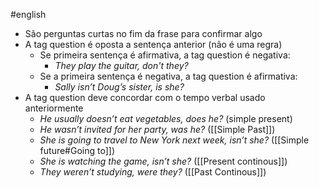 #english 

- São perguntas curtas no fim da frase para confirmar algo
- A tag question é oposta a sentença anterior (não é uma regra)
	- Se primeira sentença é afirmativa, a tag question é negativa:
		- _They play the guitar, don't they?_
	- Se a primeira sentença é negativa, a tag question é afirmativa:
		- *Sally isn’t Doug’s sister, is she?*
- A tag question deve concordar com o tempo verbal usado anteriormente
	- *He usually doesn’t eat vegetables, does he?* (simple present)
	- *He wasn’t invited for her party, was he?* ([[Simple Past]])
	- _She is going to travel to New York next week, isn’t she?_ ([[Simple future#Going to]])
	- _She is watching the game, isn’t she?_ ([[Present continous]])
	- _They weren’t studying, were they?_ ([[Past Continous]])
	